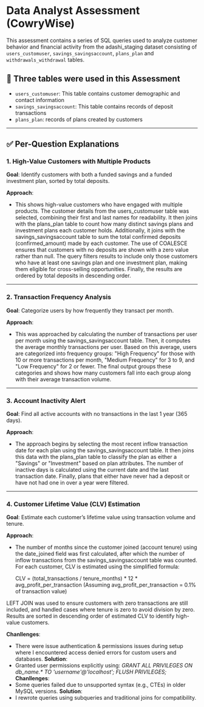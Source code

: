 # Data Analyst Assessment (CowryWise)

This assessment contains a series of SQL queries used to analyze customer behavior and financial activity from the adashi_staging dataset consisting of `users_customuser`, `savings_savingsaccount`, `plans_plan` and `withdrawals_withdrawal` tables.

## 📁 Three tables were used in this Assessment

- `users_customuser`: This table contains customer demographic and contact information
- `savings_savingsaccount`: This table contains records of deposit transactions
- `plans_plan`: records of plans created by customers

---

## ✅ Per-Question Explanations

### 1. High-Value Customers with Multiple Products

**Goal**: Identify customers with both a funded savings and a funded investment plan, sorted by total deposits.

**Approach**:
- This shows high-value customers who have engaged with multiple products. The customer details from the users_customuser table was selected, combining their first and last names for readability. It then joins with the plans_plan table to count how many distinct savings plans and investment plans each customer holds. Additionally, it joins with the savings_savingsaccount table to sum the total confirmed deposits (confirmed_amount) made by each customer. The use of COALESCE ensures that customers with no deposits are shown with a zero value rather than null. The query filters results to include only those customers who have at least one savings plan and one investment plan, making them eligible for cross-selling opportunities. Finally, the results are ordered by total deposits in descending order.
---

### 2. Transaction Frequency Analysis

**Goal**: Categorize users by how frequently they transact per month.

**Approach**:
- This was approached by calculating the number of transactions per user per month using the savings_savingsaccount table. Then, it computes the average monthly transactions per user. Based on this average, users are categorized into frequency groups: "High Frequency" for those with 10 or more transactions per month, "Medium Frequency" for 3 to 9, and "Low Frequency" for 2 or fewer. The final output groups these categories and shows how many customers fall into each group along with their average transaction volume.
---

### 3. Account Inactivity Alert

**Goal**: Find all active accounts with no transactions in the last 1 year (365 days).

**Approach**:
- The approach begins by selecting the most recent inflow transaction date for each plan using the savings_savingsaccount table. It then joins this data with the plans_plan table to classify the plan as either a "Savings" or "Investment" based on plan attributes. The number of inactive days is calculated using the current date and the last transaction date. Finally, plans that either have never had a deposit or have not had one in over a year were filtered.

---

### 4. Customer Lifetime Value (CLV) Estimation

**Goal**: Estimate each customer’s lifetime value using transaction volume and tenure.

**Approach**:
- The number of months since the customer joined (account tenure) using the date_joined field was first calculated, after which the number of inflow transactions from the savings_savingsaccount table was counted. For each customer, CLV is estimated using the simplified formula:

    CLV = (total_transactions / tenure_months) * 12 * avg_profit_per_transaction
    (Assuming avg_profit_per_transaction = 0.1% of transaction value)

LEFT JOIN was used to ensure customers with zero transactions are still included, and handled cases where tenure is zero to avoid division by zero. Results are sorted in descending order of estimated CLV to identify high-value customers.

**Chanllenges**:
- There were issue authentication & permissions issues during setup where I encountered access denied errors for custom users and databases.
**Solution**:
- Granted user permissions explicitly using:
  _GRANT ALL PRIVILEGES ON db_name.* TO 'username'@'localhost'; FLUSH PRIVILEGES;_
**Chanllenges**:
- Some queries failed due to unsupported syntax (e.g., CTEs) in older MySQL versions.
**Solution**:
- I rewrote queries using subqueries and traditional joins for compatibility.
